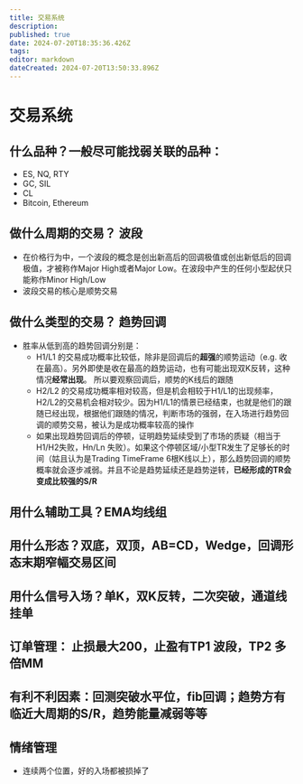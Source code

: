 ```yaml
---
title: 交易系统
description: 
published: true
date: 2024-07-20T18:35:36.426Z
tags: 
editor: markdown
dateCreated: 2024-07-20T13:50:33.896Z
---
```


# 交易系统
## 什么品种？一般尽可能找弱关联的品种： 
- ES, NQ, RTY
- GC, SIL
- CL
- Bitcoin, Ethereum 
## 做什么周期的交易？ 波段
- 在价格行为中，一个波段的概念是创出新高后的回调极值或创出新低后的回调极值，才被称作Major High或者Major Low。在波段中产生的任何小型起伏只能称作Minor High/Low
- 波段交易的核心是顺势交易
## 做什么类型的交易？ 趋势回调
- 胜率从低到高的趋势回调分别是：
	- H1/L1 的交易成功概率比较低，除非是回调后的**超强**的顺势运动（e.g. 收在最高）。另外即使是收在最高的趋势运动，也有可能出现双K反转，这种情况**经常出现**。 所以要观察回调后，顺势的K线后的跟随
  - H2/L2 的交易成功概率相对较高，但是机会相较于H1/L1的出现频率，H2/L2的交易机会相对较少。因为H1/L1的情景已经结束，也就是他们的跟随已经出现，根据他们跟随的情况，判断市场的强弱，在入场进行趋势回调的顺势交易，被认为是成功概率较高的操作
  - 如果出现趋势回调后的停顿，证明趋势延续受到了市场的质疑（相当于H1/H2失败，Hn/Ln 失败）。如果这个停顿区域/小型TR发生了足够长的时间（姑且认为是Trading TimeFrame 6根K线以上），那么趋势回调的顺势概率就会逐步减弱。并且不论是趋势延续还是趋势逆转，**已经形成的TR会变成比较强的S/R**
## 用什么辅助工具？EMA均线组
## 用什么形态？双底，双顶，AB=CD，Wedge，回调形态末期窄幅交易区间
## 用什么信号入场？单K，双K反转，二次突破，通道线挂单
## 订单管理： 止损最大200，止盈有TP1 波段，TP2 多倍MM
## 有利不利因素：回测突破水平位，fib回调；趋势方有临近大周期的S/R，趋势能量减弱等等
## 情绪管理
- 连续两个位置，好的入场都被损掉了
